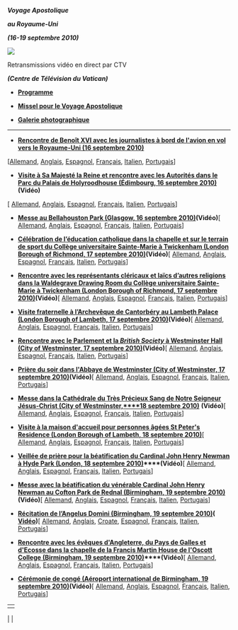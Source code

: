 ***Voyage Apostolique***

***au Royaume-Uni***

***(16-19 septembre 2010)***

![](http://www.vatican.va/holy_father/benedict_xvi/travels/2010/img/uk-map-big.jpg)

Retransmissions vidéo en direct par CTV

***(Centre de Télévision du Vatican)***

- **[Programme](/content/benedict-xvi/fr/travels/2010/documents/trav_ben-xvi_regno-unito_20100916.html)**


- **[Missel pour le Voyage Apostolique](http://www.vatican.va/news_services/liturgy/libretti/2010/messale_regnounito2010.pdf)**

- **[Galerie photographique](http://www.vatican.va/news_services/liturgy/photogallery/2010/20100918/index.html)**


* * *

- **[Rencontre de Benoît XVI avec les journalistes à bord de l'avion en vol vers le Royaume-Uni (16 septembre 2010)](/content/benedict-xvi/fr/speeches/2010/september/documents/hf_ben-xvi_spe_20100916_interv-regno-unito.html)**

\[[Allemand](/content/benedict-xvi/de/speeches/2010/september/documents/hf_ben-xvi_spe_20100916_interv-regno-unito.html), [Anglais](/content/benedict-xvi/en/speeches/2010/september/documents/hf_ben-xvi_spe_20100916_interv-regno-unito.html), [Espagnol](/content/benedict-xvi/es/speeches/2010/september/documents/hf_ben-xvi_spe_20100916_interv-regno-unito.html), [Français](/content/benedict-xvi/fr/speeches/2010/september/documents/hf_ben-xvi_spe_20100916_interv-regno-unito.html), [Italien](/content/benedict-xvi/it/speeches/2010/september/documents/hf_ben-xvi_spe_20100916_interv-regno-unito.html), [Portugais](/content/benedict-xvi/pt/speeches/2010/september/documents/hf_ben-xvi_spe_20100916_interv-regno-unito.html)\]


- **[Visite à Sa Majesté la Reine et rencontre avec les Autorités dans le Parc du Palais de Holyroodhouse (Édimbourg, 16 septembre 2010)](/content/benedict-xvi/fr/speeches/2010/september/documents/hf_ben-xvi_spe_20100916_incontro-autorita.html)(Vidéo)**

\[ [Allemand](/content/benedict-xvi/de/speeches/2010/september/documents/hf_ben-xvi_spe_20100916_incontro-autorita.html), [Anglais](/content/benedict-xvi/en/speeches/2010/september/documents/hf_ben-xvi_spe_20100916_incontro-autorita.html), [Espagnol](/content/benedict-xvi/es/speeches/2010/september/documents/hf_ben-xvi_spe_20100916_incontro-autorita.html), [Français](/content/benedict-xvi/fr/speeches/2010/september/documents/hf_ben-xvi_spe_20100916_incontro-autorita.html), [Italien](/content/benedict-xvi/it/speeches/2010/september/documents/hf_ben-xvi_spe_20100916_incontro-autorita.html), [Portugais](/content/benedict-xvi/pt/speeches/2010/september/documents/hf_ben-xvi_spe_20100916_incontro-autorita.html)\]


- **[Messe au Bellahouston Park (Glasgow, 16 septembre 2010)](/content/benedict-xvi/fr/homilies/2010/documents/hf_ben-xvi_hom_20100916_glasgow.html)(Vidéo)**\[ [Allemand](/content/benedict-xvi/de/homilies/2010/documents/hf_ben-xvi_hom_20100916_glasgow.html), [Anglais](/content/benedict-xvi/en/homilies/2010/documents/hf_ben-xvi_hom_20100916_glasgow.html), [Espagnol](/content/benedict-xvi/es/homilies/2010/documents/hf_ben-xvi_hom_20100916_glasgow.html), [Français](/content/benedict-xvi/fr/homilies/2010/documents/hf_ben-xvi_hom_20100916_glasgow.html), [Italien](/content/benedict-xvi/it/homilies/2010/documents/hf_ben-xvi_hom_20100916_glasgow.html), [Portugais](/content/benedict-xvi/pt/homilies/2010/documents/hf_ben-xvi_hom_20100916_glasgow.html)\]


- **[Célébration de l’éducation catholique dans la chapelle et sur le terrain de sport du Collège universitaire Sainte-Marie à Twickenham (London Borough of Richmond, 17 septembre 2010)](/content/benedict-xvi/fr/speeches/2010/september/documents/hf_ben-xvi_spe_20100917_mondo-educ.html)(Vidéo)**\[ [Allemand](/content/benedict-xvi/de/speeches/2010/september/documents/hf_ben-xvi_spe_20100917_mondo-educ.html), [Anglais](/content/benedict-xvi/en/speeches/2010/september/documents/hf_ben-xvi_spe_20100917_mondo-educ.html), [Espagnol](/content/benedict-xvi/es/speeches/2010/september/documents/hf_ben-xvi_spe_20100917_mondo-educ.html), [Français](/content/benedict-xvi/fr/speeches/2010/september/documents/hf_ben-xvi_spe_20100917_mondo-educ.html), [Italien](/content/benedict-xvi/it/speeches/2010/september/documents/hf_ben-xvi_spe_20100917_mondo-educ.html), [Portugais](/content/benedict-xvi/pt/speeches/2010/september/documents/hf_ben-xvi_spe_20100917_mondo-educ.html)\]


- **[Rencontre avec les représentants cléricaux et laïcs d’autres religions dans la Waldegrave Drawing Room du Collège universitaire Sainte-Marie à Twickenham (London Borough of Richmond, 17 septembre 2010)](/content/benedict-xvi/fr/speeches/2010/september/documents/hf_ben-xvi_spe_20100917_altre-religioni.html)(Vidéo)**\[ [Allemand](/content/benedict-xvi/de/speeches/2010/september/documents/hf_ben-xvi_spe_20100917_altre-religioni.html), [Anglais](/content/benedict-xvi/en/speeches/2010/september/documents/hf_ben-xvi_spe_20100917_altre-religioni.html), [Espagnol](/content/benedict-xvi/es/speeches/2010/september/documents/hf_ben-xvi_spe_20100917_altre-religioni.html), [Français](/content/benedict-xvi/fr/speeches/2010/september/documents/hf_ben-xvi_spe_20100917_altre-religioni.html), [Italien](/content/benedict-xvi/it/speeches/2010/september/documents/hf_ben-xvi_spe_20100917_altre-religioni.html), [Portugais](/content/benedict-xvi/pt/speeches/2010/september/documents/hf_ben-xvi_spe_20100917_altre-religioni.html)\]


- **[Visite fraternelle à l’Archevêque de Cantorbéry au Lambeth Palace (London Borough of Lambeth, 17 septembre 2010)](/content/benedict-xvi/fr/speeches/2010/september/documents/hf_ben-xvi_spe_20100917_arciv-canterbury.html)(Vidéo)**\[ [Allemand](/content/benedict-xvi/de/speeches/2010/september/documents/hf_ben-xvi_spe_20100917_arciv-canterbury.html), [Anglais](/content/benedict-xvi/en/speeches/2010/september/documents/hf_ben-xvi_spe_20100917_arciv-canterbury.html), [Espagnol](/content/benedict-xvi/es/speeches/2010/september/documents/hf_ben-xvi_spe_20100917_arciv-canterbury.html), [Français](/content/benedict-xvi/fr/speeches/2010/september/documents/hf_ben-xvi_spe_20100917_arciv-canterbury.html), [Italien](/content/benedict-xvi/it/speeches/2010/september/documents/hf_ben-xvi_spe_20100917_arciv-canterbury.html), [Portugais](/content/benedict-xvi/pt/speeches/2010/september/documents/hf_ben-xvi_spe_20100917_arciv-canterbury.html)\]


- **[Rencontre avec le Parlement et la *British Society* à Westminster Hall (City of Westminster, 17 septembre 2010)](/content/benedict-xvi/fr/speeches/2010/september/documents/hf_ben-xvi_spe_20100917_societa-civile.html)(Vidéo)**\[ [Allemand](/content/benedict-xvi/de/speeches/2010/september/documents/hf_ben-xvi_spe_20100917_societa-civile.html), [Anglais](/content/benedict-xvi/en/speeches/2010/september/documents/hf_ben-xvi_spe_20100917_societa-civile.html), [Espagnol](/content/benedict-xvi/es/speeches/2010/september/documents/hf_ben-xvi_spe_20100917_societa-civile.html), [Français](/content/benedict-xvi/fr/speeches/2010/september/documents/hf_ben-xvi_spe_20100917_societa-civile.html), [Italien](/content/benedict-xvi/it/speeches/2010/september/documents/hf_ben-xvi_spe_20100917_societa-civile.html), [Portugais](/content/benedict-xvi/pt/speeches/2010/september/documents/hf_ben-xvi_spe_20100917_societa-civile.html)\]


- **[Prière du soir dans l'Abbaye de Westminster (City of Westminster, 17 septembre 2010)](/content/benedict-xvi/fr/speeches/2010/september/documents/hf_ben-xvi_spe_20100917_celebrazione-ecumenica.html)(Vidéo)**\[ [Allemand](/content/benedict-xvi/de/speeches/2010/september/documents/hf_ben-xvi_spe_20100917_celebrazione-ecumenica.html), [Anglais](/content/benedict-xvi/en/speeches/2010/september/documents/hf_ben-xvi_spe_20100917_celebrazione-ecumenica.html), [Espagnol](/content/benedict-xvi/es/speeches/2010/september/documents/hf_ben-xvi_spe_20100917_celebrazione-ecumenica.html), [Français](/content/benedict-xvi/fr/speeches/2010/september/documents/hf_ben-xvi_spe_20100917_celebrazione-ecumenica.html), [Italien](/content/benedict-xvi/it/speeches/2010/september/documents/hf_ben-xvi_spe_20100917_celebrazione-ecumenica.html), [Portugais](/content/benedict-xvi/pt/speeches/2010/september/documents/hf_ben-xvi_spe_20100917_celebrazione-ecumenica.html)\]


- [**Messe dans la Cathédrale du Très Précieux Sang de Notre Seigneur Jésus-Christ (City of Westminster,****18 septembre 2010)**](/content/benedict-xvi/fr/homilies/2010/documents/hf_ben-xvi_hom_20100918_westminster.html) **(Vidéo)**\[ [Allemand](/content/benedict-xvi/de/homilies/2010/documents/hf_ben-xvi_hom_20100918_westminster.html), [Anglais](/content/benedict-xvi/en/homilies/2010/documents/hf_ben-xvi_hom_20100918_westminster.html), [Espagnol](/content/benedict-xvi/es/homilies/2010/documents/hf_ben-xvi_hom_20100918_westminster.html), [Français](/content/benedict-xvi/fr/homilies/2010/documents/hf_ben-xvi_hom_20100918_westminster.html), [Italien](/content/benedict-xvi/it/homilies/2010/documents/hf_ben-xvi_hom_20100918_westminster.html), [Portugais](/content/benedict-xvi/pt/homilies/2010/documents/hf_ben-xvi_hom_20100918_westminster.html)\]


- **[Visite à la maison d'accueil pour personnes âgées St Peter's Residence (London Borough of Lambeth, 18 septembre 2010)](/content/benedict-xvi/fr/speeches/2010/september/documents/hf_ben-xvi_spe_20100918_st-peter-residence.html)**\[ [Allemand](/content/benedict-xvi/de/speeches/2010/september/documents/hf_ben-xvi_spe_20100918_st-peter-residence.html), [Anglais](/content/benedict-xvi/en/speeches/2010/september/documents/hf_ben-xvi_spe_20100918_st-peter-residence.html), [Espagnol](/content/benedict-xvi/es/speeches/2010/september/documents/hf_ben-xvi_spe_20100918_st-peter-residence.html), [Français](/content/benedict-xvi/fr/speeches/2010/september/documents/hf_ben-xvi_spe_20100918_st-peter-residence.html), [Italien](/content/benedict-xvi/it/speeches/2010/september/documents/hf_ben-xvi_spe_20100918_st-peter-residence.html), [Portugais](/content/benedict-xvi/pt/speeches/2010/september/documents/hf_ben-xvi_spe_20100918_st-peter-residence.html)\]


- **[Veillée de prière pour la béatification du Cardinal John Henry Newman à Hyde Park (London, 18 septembre 2010)](/content/benedict-xvi/fr/speeches/2010/september/documents/hf_ben-xvi_spe_20100918_veglia-card-newman.html)****(Vidéo)**\[ [Allemand](/content/benedict-xvi/de/speeches/2010/september/documents/hf_ben-xvi_spe_20100918_veglia-card-newman.html), [Anglais](/content/benedict-xvi/en/speeches/2010/september/documents/hf_ben-xvi_spe_20100918_veglia-card-newman.html), [Espagnol](/content/benedict-xvi/es/speeches/2010/september/documents/hf_ben-xvi_spe_20100918_veglia-card-newman.html), [Français](/content/benedict-xvi/fr/speeches/2010/september/documents/hf_ben-xvi_spe_20100918_veglia-card-newman.html), [Italien](/content/benedict-xvi/it/speeches/2010/september/documents/hf_ben-xvi_spe_20100918_veglia-card-newman.html), [Portugais](/content/benedict-xvi/pt/speeches/2010/september/documents/hf_ben-xvi_spe_20100918_veglia-card-newman.html)\]


- **[Messe avec la béatification du vénérable Cardinal John Henry Newman au Cofton Park de Rednal (Birmingham, 19 septembre 2010)](/content/benedict-xvi/fr/homilies/2010/documents/hf_ben-xvi_hom_20100919_beatif-newman.html)(Vidéo)**\[ [Allemand](/content/benedict-xvi/de/homilies/2010/documents/hf_ben-xvi_hom_20100919_beatif-newman.html), [Anglais](/content/benedict-xvi/en/homilies/2010/documents/hf_ben-xvi_hom_20100919_beatif-newman.html), [Espagnol](/content/benedict-xvi/es/homilies/2010/documents/hf_ben-xvi_hom_20100919_beatif-newman.html), [Français](/content/benedict-xvi/fr/homilies/2010/documents/hf_ben-xvi_hom_20100919_beatif-newman.html), [Italien](/content/benedict-xvi/it/homilies/2010/documents/hf_ben-xvi_hom_20100919_beatif-newman.html), [Portugais](/content/benedict-xvi/pt/homilies/2010/documents/hf_ben-xvi_hom_20100919_beatif-newman.html)\]


- **[Récitation de l’Angelus Domini (Birmingham, 19 septembre 2010)](/content/benedict-xvi/fr/angelus/2010/documents/hf_ben-xvi_ang_20100919_regno-unito.html)( [Vidéo](https://www.youtube.com/watch?v=FS5haEfo0L0&ab_channel=VaticanNews))**\[ [Allemand](/content/benedict-xvi/de/angelus/2010/documents/hf_ben-xvi_ang_20100919_regno-unito.html), [Anglais](/content/benedict-xvi/en/angelus/2010/documents/hf_ben-xvi_ang_20100919_regno-unito.html), [Croate](/content/benedict-xvi/hr/angelus/2010/documents/hf_ben-xvi_ang_20100919_regno-unito.html), [Espagnol](/content/benedict-xvi/es/angelus/2010/documents/hf_ben-xvi_ang_20100919_regno-unito.html), [Français](/content/benedict-xvi/fr/angelus/2010/documents/hf_ben-xvi_ang_20100919_regno-unito.html), [Italien](/content/benedict-xvi/it/angelus/2010/documents/hf_ben-xvi_ang_20100919_regno-unito.html), [Portugais](/content/benedict-xvi/pt/angelus/2010/documents/hf_ben-xvi_ang_20100919_regno-unito.html)\]


- **[Rencontre avec les évêques d'Angleterre, du Pays de Galles et d'Ecosse dans la chapelle de la Francis Martin House de l'Oscott College (Birmingham, 19 septembre 2010)](/content/benedict-xvi/fr/speeches/2010/september/documents/hf_ben-xvi_spe_20100919_vescovi-inghilterra.html)****(Vidéo)**\[ [Allemand](/content/benedict-xvi/de/speeches/2010/september/documents/hf_ben-xvi_spe_20100919_vescovi-inghilterra.html), [Anglais](/content/benedict-xvi/en/speeches/2010/september/documents/hf_ben-xvi_spe_20100919_vescovi-inghilterra.html), [Espagnol](/content/benedict-xvi/es/speeches/2010/september/documents/hf_ben-xvi_spe_20100919_vescovi-inghilterra.html), [Français](/content/benedict-xvi/fr/speeches/2010/september/documents/hf_ben-xvi_spe_20100919_vescovi-inghilterra.html), [Italien](/content/benedict-xvi/it/speeches/2010/september/documents/hf_ben-xvi_spe_20100919_vescovi-inghilterra.html), [Portugais](/content/benedict-xvi/pt/speeches/2010/september/documents/hf_ben-xvi_spe_20100919_vescovi-inghilterra.html)\]


- **[Cérémonie de congé (Aéroport international de Birmingham, 19 septembre 2010)](/content/benedict-xvi/fr/speeches/2010/september/documents/hf_ben-xvi_spe_20100919_farewell.html)(Vidéo)**\[ [Allemand](/content/benedict-xvi/de/speeches/2010/september/documents/hf_ben-xvi_spe_20100919_farewell.html), [Anglais](/content/benedict-xvi/en/speeches/2010/september/documents/hf_ben-xvi_spe_20100919_farewell.html), [Espagnol](/content/benedict-xvi/es/speeches/2010/september/documents/hf_ben-xvi_spe_20100919_farewell.html), [Français](/content/benedict-xvi/fr/speeches/2010/september/documents/hf_ben-xvi_spe_20100919_farewell.html), [Italien](/content/benedict-xvi/it/speeches/2010/september/documents/hf_ben-xvi_spe_20100919_farewell.html), [Portugais](/content/benedict-xvi/pt/speeches/2010/september/documents/hf_ben-xvi_spe_20100919_farewell.html)\]


|     |
| --- |
|  |

|
|